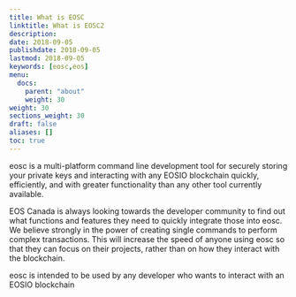 ```yaml
---
title: What is EOSC
linktitle: What is EOSC2
description:
date: 2018-09-05
publishdate: 2018-09-05
lastmod: 2018-09-05
keywords: [eosc,eos]
menu:
  docs:
    parent: "about"
    weight: 30
weight: 30
sections_weight: 30
draft: false
aliases: []
toc: true
---
```


eosc is a multi-platform command line development tool for securely storing your private keys and interacting with any EOSIO
blockchain quickly, efficiently, and with greater functionality than any other tool currently available.

EOS Canada is always looking towards the developer community to find out what functions and features they need to quickly integrate those into eosc. We believe strongly in the power of creating single commands to perform complex transactions. This will increase the speed of anyone using eosc so that they can focus on their projects, rather than on how they interact with the blockchain.

eosc is intended to be used by any developer who wants to interact with an EOSIO blockchain
